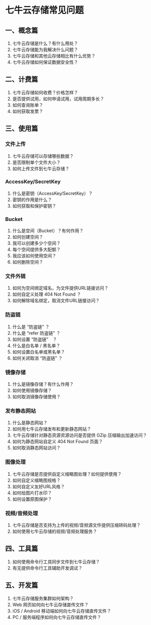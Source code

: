 # 七牛云存储常见问题

## 一、概念篇

1. 七牛云存储是什么？有什么用处？
2. 七牛云存储能为我解决什么问题？
3. 七牛云存储和其他云存储相比有什么优势？
4. 七牛云存储如何保证数据安全性？

## 二、计费篇

1. 七牛云存储如何收费？价格怎样？
2. 是否提供试用，如何申请试用，试用周期多长？
3. 如何查询账单？
4. 如何获取发票？

## 三、使用篇

### 文件上传

1. 七牛云存储可以存储哪些数据？
2. 是否限制单个文件大小？
3. 如何上传文件到七牛云存储？

### AccessKey/SecretKey

1. 什么是密钥（AccessKey/SecretKey）？
2. 密钥的作用是什么？
3. 如何获取和保护密钥？

### Bucket

1. 什么是空间（Bucket）？有何作用？
2. 如何创建空间？
3. 我可以创建多少个空间？
4. 每个空间提供多大配额？
5. 我应该如何使用空间？
6. 如何删除空间？

### 文件外链

1. 如何为空间绑定域名，为文件提供URL链接访问？
2. 如何自定义处理 404 Not Found ？
3. 如何解除域名绑定，取消文件URL链接访问？

### 防盗链

1. 什么是 “防盗链” ？
2. 什么是 “refer 防盗链” ？
3. 如何设置 “防盗链”　？
4. 什么是白名单 / 黑名单？
5. 如何设置白名单或黑名单？
6. 如何关闭取消 “防盗链” ？

### 镜像存储

1. 什么是镜像存储？有什么作用？
2. 如何使用镜像存储？
3. 如何取消镜像存储使用？

### 发布静态网站

1. 什么是静态网站？
2. 如何用七牛云存储发布和更新静态网站？
3. 七牛云存储针对静态资源资源访问是否提供 GZip 压缩输出加速访问？
4. 如何为静态网站自定义 404 Not Found 页面？
5. 如何取消静态网站访问？

### 图像处理

1. 七牛云存储是否提供自定义缩略图处理？如何提供使用？
2. 如何自定义缩略图规格？
3. 如何自定义友好URL风格？
4. 如何给图片打水印？
5. 如何设置原图保护？

### 视频/音频处理

1. 七牛云存储是否支持为上传的视频/音频源文件提供压缩转码处理？
2. 如何使用七牛云存储的视频/音频处理服务？

## 四、工具篇

1. 如何使用命令行工具同步文件到七牛云存储？
2. 有无提供命令行工具辅助开发调试？

## 五、开发篇

1. 七牛云存储服务集群如何架构？
2. Web 网页如何向七牛云存储直传文件？
3. iOS / Android 移动端如何向七牛云存储直传文件？
4. PC / 服务端程序如何向七牛云存储直传文件？